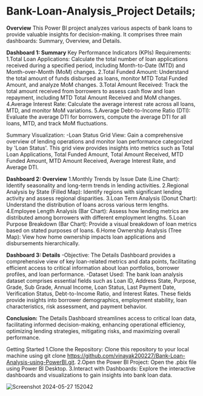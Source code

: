 # Bank-Loan-Analysis_Project Details;
**Overview**
This Power BI project analyzes various aspects of bank loans to provide valuable insights for decision-making. It comprises three main dashboards: Summary, Overview, and Details.

**Dashboard 1: Summary**
Key Performance Indicators (KPIs) Requirements:
1.Total Loan Applications: Calculate the total number of loan applications received during a specified period, including Month-to-Date (MTD) and Month-over-Month (MoM) changes.
2.Total Funded Amount: Understand the total amount of funds disbursed as loans, monitor MTD Total Funded Amount, and analyze MoM changes.
3.Total Amount Received: Track the total amount received from borrowers to assess cash flow and loan repayment, including MTD Total Amount Received and MoM changes.
4.Average Interest Rate: Calculate the average interest rate across all loans, MTD, and monitor MoM variations.
5.Average Debt-to-Income Ratio (DTI): Evaluate the average DTI for borrowers, compute the average DTI for all loans, MTD, and track MoM fluctuations.

Summary Visualization:
-Loan Status Grid View: Gain a comprehensive overview of lending operations and monitor loan performance categorized by 'Loan Status'. This grid view provides insights into metrics such as Total Loan Applications, Total Funded Amount, Total Amount Received, MTD Funded Amount, MTD Amount Received, Average Interest Rate, and Average DTI.

**Dashboard 2: Overview**
1.Monthly Trends by Issue Date (Line Chart): Identify seasonality and long-term trends in lending activities.
2.Regional Analysis by State (Filled Map): Identify regions with significant lending activity and assess regional disparities.
3.Loan Term Analysis (Donut Chart): Understand the distribution of loans across various term lengths.
4.Employee Length Analysis (Bar Chart): Assess how lending metrics are distributed among borrowers with different employment lengths.
5.Loan Purpose Breakdown (Bar Chart): Provide a visual breakdown of loan metrics based on stated purposes of loans.
6.Home Ownership Analysis (Tree Map): View how home ownership impacts loan applications and disbursements hierarchically.

**Dashboard 3: Details**
-Objective:
The Details Dashboard provides a comprehensive view of key loan-related metrics and data points, facilitating efficient access to critical information about loan portfolios, borrower profiles, and loan performance.
-Dataset Used:
The bank loan analysis dataset comprises essential fields such as Loan ID, Address State, Purpose, Grade, Sub Grade, Annual Income, Loan Status, Last Payment Date, Verification Status, Debt-to-Income Ratio, and Interest Rates. These fields provide insights into borrower demographics, employment stability, loan characteristics, risk assessment, and payment behavior.

**Conclusion:**
The Details Dashboard streamlines access to critical loan data, facilitating informed decision-making, enhancing operational efficiency, optimizing lending strategies, mitigating risks, and maximizing overall performance.

Getting Started
1.Clone the Repository: Clone this repository to your local machine using git clone https://github.com/vinayak200227/Bank-Loan-Analysis-using-PowerBI.git.
2.Open the Power BI Project: Open the .pbix file using Power BI Desktop.
3.Interact with Dashboards: Explore the interactive dashboards and visualizations to gain insights into bank loan data.

![Screenshot 2024-05-27 152042](https://github.com/adityadeshmukh1597/Bank-Loan-Analysis/assets/108214450/19255ca4-c845-429e-a103-c69fe3588eb4)




